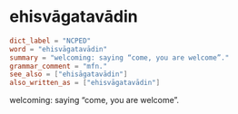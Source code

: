 # ehisvāgatavādin

``` toml
dict_label = "NCPED"
word = "ehisvāgatavādin"
summary = "welcoming: saying “come, you are welcome”."
grammar_comment = "mfn."
see_also = ["ehisāgatavādin"]
also_written_as = ["ehisvāgatavādin"]
```

welcoming: saying “come, you are welcome”.

